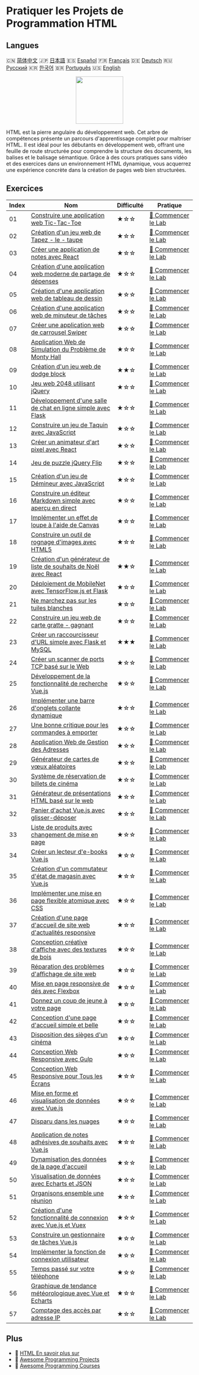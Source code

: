 # Pratiquer les Projets de Programmation HTML

## Langues

🇨🇳 [简体中文](README_zh.md) 🇯🇵 [日本語](README_ja.md) 🇪🇸 [Español](README_es.md) 🇫🇷 [Français](README_fr.md) 🇩🇪 [Deutsch](README_de.md) 🇷🇺 [Русский](README_ru.md) 🇰🇷 [한국어](README_ko.md) 🇧🇷 [Português](README_pt.md) 🇺🇸 [English](README.md) 

<div align="center">
<img width="128px" src="https://file.labex.io/path/NrasuEoAvSam.png">
</div>

HTML est la pierre angulaire du développement web. Cet arbre de compétences présente un parcours d'apprentissage complet pour maîtriser HTML. Il est idéal pour les débutants en développement web, offrant une feuille de route structurée pour comprendre la structure des documents, les balises et le balisage sémantique. Grâce à des cours pratiques sans vidéo et des exercices dans un environnement HTML dynamique, vous acquerrez une expérience concrète dans la création de pages web bien structurées.

## Exercices

|   Index | Nom                                                                                                                                                     | Difficulté   | Pratique                                                                                                     |
|---------|---------------------------------------------------------------------------------------------------------------------------------------------------------|--------------|--------------------------------------------------------------------------------------------------------------|
|      01 | [Construire une application web Tic-Tac-Toe](https://labex.io/fr/courses/project-build-a-tic-tac-toe-web-app)                                           | ★☆☆          | [🚀 Commencer le Lab](https://labex.io/fr/courses/project-build-a-tic-tac-toe-web-app)                       |
|      02 | [Création d'un jeu web de Tapez - le - taupe](https://labex.io/fr/courses/project-creating-a-whack-a-mole-web-game)                                     | ★☆☆          | [🚀 Commencer le Lab](https://labex.io/fr/courses/project-creating-a-whack-a-mole-web-game)                  |
|      03 | [Créer une application de notes avec React](https://labex.io/fr/courses/project-create-a-notes-app-using-react)                                         | ★☆☆          | [🚀 Commencer le Lab](https://labex.io/fr/courses/project-create-a-notes-app-using-react)                    |
|      04 | [Création d'une application web moderne de partage de dépenses](https://labex.io/fr/courses/project-building-a-expense-splitter-web-app)                | ★☆☆          | [🚀 Commencer le Lab](https://labex.io/fr/courses/project-building-a-expense-splitter-web-app)               |
|      05 | [Création d'une application web de tableau de dessin](https://labex.io/fr/courses/project-creating-a-drawing-board-web-app)                             | ★☆☆          | [🚀 Commencer le Lab](https://labex.io/fr/courses/project-creating-a-drawing-board-web-app)                  |
|      06 | [Création d'une application web de minuteur de tâches](https://labex.io/fr/courses/project-creating-a-task-timer-web-app)                               | ★☆☆          | [🚀 Commencer le Lab](https://labex.io/fr/courses/project-creating-a-task-timer-web-app)                     |
|      07 | [Créer une application web de carrousel Swiper](https://labex.io/fr/courses/project-create-a-swiper-carousel-web-app)                                   | ★☆☆          | [🚀 Commencer le Lab](https://labex.io/fr/courses/project-create-a-swiper-carousel-web-app)                  |
|      08 | [Application Web de Simulation du Problème de Monty Hall](https://labex.io/fr/courses/project-monty-hall-problem-simulation-web-app)                    | ★☆☆          | [🚀 Commencer le Lab](https://labex.io/fr/courses/project-monty-hall-problem-simulation-web-app)             |
|      09 | [Création d'un jeu web de dodge block](https://labex.io/fr/courses/project-building-a-web-avoiding-block-game)                                          | ★★☆          | [🚀 Commencer le Lab](https://labex.io/fr/courses/project-building-a-web-avoiding-block-game)                |
|      10 | [Jeu web 2048 utilisant jQuery](https://labex.io/fr/courses/project-2048-web-game-using-jquery)                                                         | ★☆☆          | [🚀 Commencer le Lab](https://labex.io/fr/courses/project-2048-web-game-using-jquery)                        |
|      11 | [Développement d'une salle de chat en ligne simple avec Flask](https://labex.io/fr/courses/project-developing-a-simple-online-chat-room-using-flask)    | ★☆☆          | [🚀 Commencer le Lab](https://labex.io/fr/courses/project-developing-a-simple-online-chat-room-using-flask)  |
|      12 | [Construire un jeu de Taquin avec JavaScript](https://labex.io/fr/courses/project-build-a-sliding-puzzle-game-with-javascript)                          | ★☆☆          | [🚀 Commencer le Lab](https://labex.io/fr/courses/project-build-a-sliding-puzzle-game-with-javascript)       |
|      13 | [Créer un animateur d'art pixel avec React](https://labex.io/fr/courses/project-create-a-pixel-art-animator-with-react)                                 | ★☆☆          | [🚀 Commencer le Lab](https://labex.io/fr/courses/project-create-a-pixel-art-animator-with-react)            |
|      14 | [Jeu de puzzle jQuery Flip](https://labex.io/fr/courses/project-jquery-flip-puzzle-game)                                                                | ★☆☆          | [🚀 Commencer le Lab](https://labex.io/fr/courses/project-jquery-flip-puzzle-game)                           |
|      15 | [Création d'un jeu de Démineur avec JavaScript](https://labex.io/fr/courses/project-creating-a-minesweeper-game-with-javascript)                        | ★☆☆          | [🚀 Commencer le Lab](https://labex.io/fr/courses/project-creating-a-minesweeper-game-with-javascript)       |
|      16 | [Construire un éditeur Markdown simple avec aperçu en direct](https://labex.io/fr/courses/project-build-a-simple-markdown-editor-with-live-preview)     | ★☆☆          | [🚀 Commencer le Lab](https://labex.io/fr/courses/project-build-a-simple-markdown-editor-with-live-preview)  |
|      17 | [Implémenter un effet de loupe à l'aide de Canvas](https://labex.io/fr/courses/project-implement-a-magnifying-glass-effect-using-canvas)                | ★☆☆          | [🚀 Commencer le Lab](https://labex.io/fr/courses/project-implement-a-magnifying-glass-effect-using-canvas)  |
|      18 | [Construire un outil de rognage d'images avec HTML5](https://labex.io/fr/courses/project-build-an-image-cropping-tool-using-html5)                      | ★☆☆          | [🚀 Commencer le Lab](https://labex.io/fr/courses/project-build-an-image-cropping-tool-using-html5)          |
|      19 | [Création d'un générateur de liste de souhaits de Noël avec React](https://labex.io/fr/courses/project-building-a-christmas-wish-list-builder-in-react) | ★★☆          | [🚀 Commencer le Lab](https://labex.io/fr/courses/project-building-a-christmas-wish-list-builder-in-react)   |
|      20 | [Déploiement de MobileNet avec TensorFlow.js et Flask](https://labex.io/fr/courses/project-deploying-mobilenet-with-tensorflowjs-and-flask)             | ★☆☆          | [🚀 Commencer le Lab](https://labex.io/fr/courses/project-deploying-mobilenet-with-tensorflowjs-and-flask)   |
|      21 | [Ne marchez pas sur les tuiles blanches](https://labex.io/fr/courses/project-dont-step-on-the-white-tile)                                               | ★☆☆          | [🚀 Commencer le Lab](https://labex.io/fr/courses/project-dont-step-on-the-white-tile)                       |
|      22 | [Construire un jeu web de carte gratte - gagnant](https://labex.io/fr/courses/project-scratch-card-game)                                                | ★☆☆          | [🚀 Commencer le Lab](https://labex.io/fr/courses/project-scratch-card-game)                                 |
|      23 | [Créer un raccourcisseur d'URL simple avec Flask et MySQL](https://labex.io/fr/courses/project-build-a-simple-url-shortener-with-flask-and-mysql)       | ★★★          | [🚀 Commencer le Lab](https://labex.io/fr/courses/project-build-a-simple-url-shortener-with-flask-and-mysql) |
|      24 | [Créer un scanner de ports TCP basé sur le Web](https://labex.io/fr/courses/project-build-a-web-based-tcp-port-scanner)                                 | ★☆☆          | [🚀 Commencer le Lab](https://labex.io/fr/courses/project-build-a-web-based-tcp-port-scanner)                |
|      25 | [Développement de la fonctionnalité de recherche Vue.js](https://labex.io/fr/courses/project-do-a-search)                                               | ★☆☆          | [🚀 Commencer le Lab](https://labex.io/fr/courses/project-do-a-search)                                       |
|      26 | [Implémenter une barre d'onglets collante dynamique](https://labex.io/fr/courses/project-dynamic-tab-bar)                                               | ★☆☆          | [🚀 Commencer le Lab](https://labex.io/fr/courses/project-dynamic-tab-bar)                                   |
|      27 | [Une bonne critique pour les commandes à emporter](https://labex.io/fr/courses/project-a-good-review-for-the-takeout)                                   | ★☆☆          | [🚀 Commencer le Lab](https://labex.io/fr/courses/project-a-good-review-for-the-takeout)                     |
|      28 | [Application Web de Gestion des Adresses](https://labex.io/fr/courses/project-add-new-address)                                                          | ★☆☆          | [🚀 Commencer le Lab](https://labex.io/fr/courses/project-add-new-address)                                   |
|      29 | [Générateur de cartes de vœux aléatoires](https://labex.io/fr/courses/project-holiday-greeting-card)                                                    | ★☆☆          | [🚀 Commencer le Lab](https://labex.io/fr/courses/project-holiday-greeting-card)                             |
|      30 | [Système de réservation de billets de cinéma](https://labex.io/fr/courses/project-movie-ticket-reservation)                                             | ★☆☆          | [🚀 Commencer le Lab](https://labex.io/fr/courses/project-movie-ticket-reservation)                          |
|      31 | [Générateur de présentations HTML basé sur le web](https://labex.io/fr/courses/project-web-ppt)                                                         | ★☆☆          | [🚀 Commencer le Lab](https://labex.io/fr/courses/project-web-ppt)                                           |
|      32 | [Panier d'achat Vue.js avec glisser-déposer](https://labex.io/fr/courses/project-fun-shopping)                                                          | ★☆☆          | [🚀 Commencer le Lab](https://labex.io/fr/courses/project-fun-shopping)                                      |
|      33 | [Liste de produits avec changement de mise en page](https://labex.io/fr/courses/project-layout-switch)                                                  | ★☆☆          | [🚀 Commencer le Lab](https://labex.io/fr/courses/project-layout-switch)                                     |
|      34 | [Créer un lecteur d'e-books Vue.js](https://labex.io/fr/courses/project-read-it)                                                                        | ★☆☆          | [🚀 Commencer le Lab](https://labex.io/fr/courses/project-read-it)                                           |
|      35 | [Création d'un commutateur d'état de magasin avec Vue.js](https://labex.io/fr/courses/project-switch-business-status)                                   | ★☆☆          | [🚀 Commencer le Lab](https://labex.io/fr/courses/project-switch-business-status)                            |
|      36 | [Implémenter une mise en page flexible atomique avec CSS](https://labex.io/fr/courses/project-atomic-css)                                               | ★☆☆          | [🚀 Commencer le Lab](https://labex.io/fr/courses/project-atomic-css)                                        |
|      37 | [Création d'une page d'accueil de site web d'actualités responsive](https://labex.io/fr/courses/project-creating-website-homepage)                      | ★☆☆          | [🚀 Commencer le Lab](https://labex.io/fr/courses/project-creating-website-homepage)                         |
|      38 | [Conception créative d'affiche avec des textures de bois](https://labex.io/fr/courses/project-creative-billboard)                                       | ★☆☆          | [🚀 Commencer le Lab](https://labex.io/fr/courses/project-creative-billboard)                                |
|      39 | [Réparation des problèmes d'affichage de site web](https://labex.io/fr/courses/project-fix-website-display)                                             | ★☆☆          | [🚀 Commencer le Lab](https://labex.io/fr/courses/project-fix-website-display)                               |
|      40 | [Mise en page responsive de dés avec Flexbox](https://labex.io/fr/courses/project-flex-dice-layout)                                                     | ★☆☆          | [🚀 Commencer le Lab](https://labex.io/fr/courses/project-flex-dice-layout)                                  |
|      41 | [Donnez un coup de jeune à votre page](https://labex.io/fr/courses/project-give-your-page-a-makeover)                                                   | ★☆☆          | [🚀 Commencer le Lab](https://labex.io/fr/courses/project-give-your-page-a-makeover)                         |
|      42 | [Conception d'une page d'accueil simple et belle](https://labex.io/fr/courses/project-labex-knowledge-network)                                          | ★☆☆          | [🚀 Commencer le Lab](https://labex.io/fr/courses/project-labex-knowledge-network)                           |
|      43 | [Disposition des sièges d'un cinéma](https://labex.io/fr/courses/project-movie-theater-seat-arrangement)                                                | ★☆☆          | [🚀 Commencer le Lab](https://labex.io/fr/courses/project-movie-theater-seat-arrangement)                    |
|      44 | [Conception Web Responsive avec Gulp](https://labex.io/fr/courses/project-responsive-page-layout)                                                       | ★☆☆          | [🚀 Commencer le Lab](https://labex.io/fr/courses/project-responsive-page-layout)                            |
|      45 | [Conception Web Responsive pour Tous les Écrans](https://labex.io/fr/courses/project-responsive-web-design)                                             | ★☆☆          | [🚀 Commencer le Lab](https://labex.io/fr/courses/project-responsive-web-design)                             |
|      46 | [Mise en forme et visualisation de données avec Vue.js](https://labex.io/fr/courses/project-table-data-conversion)                                      | ★☆☆          | [🚀 Commencer le Lab](https://labex.io/fr/courses/project-table-data-conversion)                             |
|      47 | [Disparu dans les nuages](https://labex.io/fr/courses/project-vanished-into-thin-air)                                                                   | ★☆☆          | [🚀 Commencer le Lab](https://labex.io/fr/courses/project-vanished-into-thin-air)                            |
|      48 | [Application de notes adhésives de souhaits avec Vue.js](https://labex.io/fr/courses/project-wish-sticky-note)                                          | ★☆☆          | [🚀 Commencer le Lab](https://labex.io/fr/courses/project-wish-sticky-note)                                  |
|      49 | [Dynamisation des données de la page d'accueil](https://labex.io/fr/courses/project-dynamization-of-homepage-data)                                      | ★☆☆          | [🚀 Commencer le Lab](https://labex.io/fr/courses/project-dynamization-of-homepage-data)                     |
|      50 | [Visualisation de données avec Echarts et JSON](https://labex.io/fr/courses/project-food-protein-revealed)                                              | ★☆☆          | [🚀 Commencer le Lab](https://labex.io/fr/courses/project-food-protein-revealed)                             |
|      51 | [Organisons ensemble une réunion](https://labex.io/fr/courses/project-lets-have-a-meeting-together)                                                     | ★☆☆          | [🚀 Commencer le Lab](https://labex.io/fr/courses/project-lets-have-a-meeting-together)                      |
|      52 | [Création d'une fonctionnalité de connexion avec Vue.js et Vuex](https://labex.io/fr/courses/project-missing-token)                                     | ★☆☆          | [🚀 Commencer le Lab](https://labex.io/fr/courses/project-missing-token)                                     |
|      53 | [Construire un gestionnaire de tâches Vue.js](https://labex.io/fr/courses/project-time-management-master)                                               | ★☆☆          | [🚀 Commencer le Lab](https://labex.io/fr/courses/project-time-management-master)                            |
|      54 | [Implémenter la fonction de connexion utilisateur](https://labex.io/fr/courses/project-implement-user-login-function)                                   | ★☆☆          | [🚀 Commencer le Lab](https://labex.io/fr/courses/project-implement-user-login-function)                     |
|      55 | [Temps passé sur votre téléphone](https://labex.io/fr/courses/project-time-with-your-phone)                                                             | ★☆☆          | [🚀 Commencer le Lab](https://labex.io/fr/courses/project-time-with-your-phone)                              |
|      56 | [Graphique de tendance météorologique avec Vue et Echarts](https://labex.io/fr/courses/project-weather-trend)                                           | ★☆☆          | [🚀 Commencer le Lab](https://labex.io/fr/courses/project-weather-trend)                                     |
|      57 | [Comptage des accès par adresse IP](https://labex.io/fr/courses/project-counting-access-times-by-ip)                                                    | ★☆☆          | [🚀 Commencer le Lab](https://labex.io/fr/courses/project-counting-access-times-by-ip)                       |

## Plus

- 🔗 [HTML En savoir plus sur](https://labex.io/fr/skilltrees/html)
- 🔗 [Awesome Programming Projects](https://github.com/labex-labs/awesome-programming-projects)
- 🔗 [Awesome Programming Courses](https://github.com/labex-labs/awesome-programming-courses)

